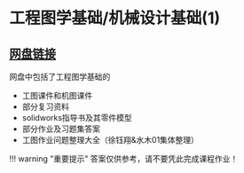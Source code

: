 # 工程图学基础/机械设计基础(1)

## [网盘链接](https://cloud.tsinghua.edu.cn/d/c8d1eb89fff84eb8b17e/)

网盘中包括了工程图学基础的

- 工图课件和机图课件
- 部分复习资料
- solidworks指导书及其零件模型
- 部分作业及习题集答案
- 工图作业问题整理大全（徐钰翔&水木01集体整理）

!!! warning "重要提示"
    答案仅供参考，请不要凭此完成课程作业！
